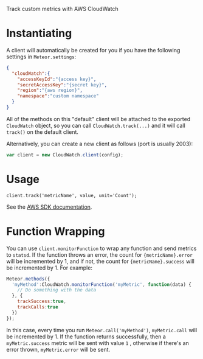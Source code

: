 Track custom metrics with AWS CloudWatch

# Instantiating
A client will automatically be created for you if you have the following settings in `Meteor.settings`:

```json
{
  "cloudWatch":{
    "accessKeyId":"{access key}",
    "secretAccessKey":"{secret key}",
    "region":"{aws region}",
    "namespace":"custom namespace"
  }
}
```

All of the methods on this "default" client will be attached to the exported `CloudWatch` object, so you can call `CloudWatch.track(...)` and it will call `track()` on the default client.

Alternatively, you can create a new client as follows (port is usually 2003):

```javascript
var client = new CloudWatch.client(config);
```

# Usage
`client.track('metricName', value, unit='Count');`

See the [AWS SDK documentation](http://docs.aws.amazon.com/AWSJavaScriptSDK/latest/AWS/CloudWatch.html#putMetricData-property).


# Function Wrapping
You can use `client.monitorFunction` to wrap any function and send metrics to `statsd`. If the function throws an error, the count for `{metricName}.error` will be incremented by 1, and if not, the count for `{metricName}.success` will be incremented by 1. For example:

```javascript
Meteor.methods({
  'myMethod':CloudWatch.monitorFunction('myMetric', function(data) {
    // Do something with the data
  }, {
    trackSuccess:true,
    trackCalls:true
  })
});
```

In this case, every time you run `Meteor.call('myMethod')`, `myMetric.call` will be incremented by 1. If the function returns successfully, then a `myMetric.success` metric will be sent with value `1` , otherwise if there's an error thrown, `myMetric.error` will be sent.

